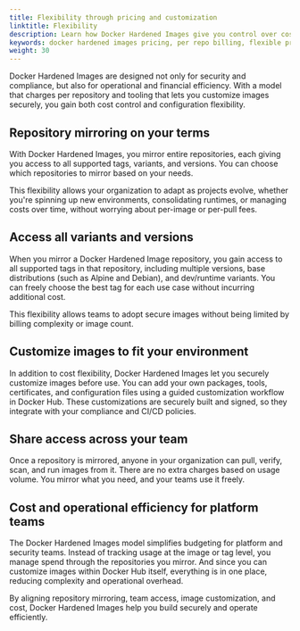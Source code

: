 ```yaml
---
title: Flexibility through pricing and customization
linktitle: Flexibility
description: Learn how Docker Hardened Images give you control over costs and image behavior through repository-based pricing and secure customization.
keywords: docker hardened images pricing, per repo billing, flexible pricing model, mirror image pricing, container pricing model, customize hardened image
weight: 30
---
```


Docker Hardened Images are designed not only for security and compliance, but
also for operational and financial efficiency. With a model that charges per
repository and tooling that lets you customize images securely, you gain both
cost control and configuration flexibility.

## Repository mirroring on your terms

With Docker Hardened Images, you mirror entire repositories, each giving you
access to all supported tags, variants, and versions. You can choose which
repositories to mirror based on your needs.

This flexibility allows your organization to adapt as projects evolve, whether
you're spinning up new environments, consolidating runtimes, or managing costs
over time, without worrying about per-image or per-pull fees.

## Access all variants and versions

When you mirror a Docker Hardened Image repository, you gain access to all
supported tags in that repository, including multiple versions, base
distributions (such as Alpine and Debian), and dev/runtime variants. You can
freely choose the best tag for each use case without incurring additional cost.

This flexibility allows teams to adopt secure images without being limited by
billing complexity or image count.

## Customize images to fit your environment

In addition to cost flexibility, Docker Hardened Images let you securely
customize images before use. You can add your own packages, tools, certificates,
and configuration files using a guided customization workflow in Docker Hub.
These customizations are securely built and signed, so they integrate with your
compliance and CI/CD policies.

## Share access across your team

Once a repository is mirrored, anyone in your organization can pull, verify,
scan, and run images from it. There are no extra charges based on usage volume.
You mirror what you need, and your teams use it freely.

## Cost and operational efficiency for platform teams

The Docker Hardened Images model simplifies budgeting for platform and security
teams. Instead of tracking usage at the image or tag level, you manage spend
through the repositories you mirror. And since you can customize images within
Docker Hub itself, everything is in one place, reducing complexity and
operational overhead.

By aligning repository mirroring, team access, image customization, and cost,
Docker Hardened Images help you build securely and operate efficiently.
